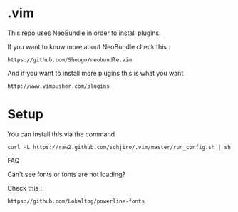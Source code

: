 .vim
====

This repo uses NeoBundle in order to install plugins.

If you want to know more about NeoBundle check this :

```
https://github.com/Shougo/neobundle.vim
```

And if you want to install more plugins this is what you want

```
http://www.vimpusher.com/plugins
```


Setup
====

You can install this via the command

```
curl -L https://raw2.github.com/sohjiro/.vim/master/run_config.sh | sh
```

FAQ

Can't see fonts or fonts are not loading?

Check this :

```
https://github.com/Lokaltog/powerline-fonts
```
